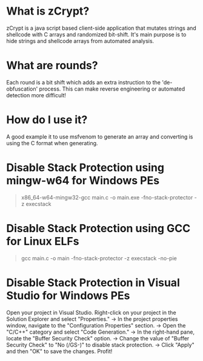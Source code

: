 # What is zCrypt?
zCrypt is a java script based client-side application that mutates strings and shellcode with C arrays and randomized bit-shift. It's main purpose is to hide strings and shellcode arrays from automated analysis.
# What are rounds?
Each round is a bit shift which adds an extra instruction to the 'de-obfuscation' process. This can make reverse engineering or automated detection more difficult!
# How do I use it?
A good example it to use msfvenom to generate an array and converting is using the C format when generating.

# Disable Stack Protection using mingw-w64 for Windows PEs
>x86_64-w64-mingw32-gcc main.c -o main.exe -fno-stack-protector -z execstack

# Disable Stack Protection using GCC for Linux ELFs
>gcc main.c -o main -fno-stack-protector -z execstack -no-pie

# Disable Stack Protection in Visual Studio for Windows PEs
Open your project in Visual Studio.
Right-click on your project in the Solution Explorer and select "Properties." ->
In the project properties window, navigate to the "Configuration Properties" section. ->
Open the "C/C++" category and select "Code Generation." ->
In the right-hand pane, locate the "Buffer Security Check" option. ->
Change the value of "Buffer Security Check" to "No (/GS-)" to disable stack protection. ->
Click "Apply" and then "OK" to save the changes. Profit!
